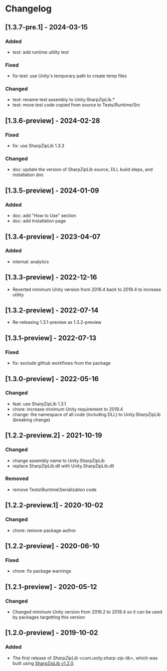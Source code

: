 # Changelog

## [1.3.7-pre.1] - 2024-03-15

### Added
* test: add runtime utility test

### Fixed
* fix-test: use Unity's temporary path to create temp files

### Changed
* test: rename test assembly to Unity.SharpZipLib.* 
* test: move test code copied from source to Tests/Runtime/Src

## [1.3.6-preview] - 2024-02-28

### Fixed
* fix: use SharpZipLib 1.3.3

### Changed
* doc: update the version of SharpZipLib source, DLL build steps, and installation doc

## [1.3.5-preview] - 2024-01-09

### Added
* doc: add "How to Use" section
* doc: add Installation page

## [1.3.4-preview] - 2023-04-07

### Added
* internal: analytics

## [1.3.3-preview] - 2022-12-16

* Reverted minimum Unity version from 2019.4 back to 2018.4 to increase utility

## [1.3.2-preview] - 2022-07-14

* Re-releasing 1.3.1-preview as 1.3.2-preview

## [1.3.1-preview] - 2022-07-13

### Fixed
* fix: exclude github workflows from the package

## [1.3.0-preview] - 2022-05-16

### Changed

* feat: use SharpZipLib 1.3.1
* chore: increase minimum Unity requirement to 2019.4 
* change: the namespace of all code (including DLL) to Unity.SharpZipLib (breaking change)

## [1.2.2-preview.2] - 2021-10-19

### Changed
* change assembly name to Unity.SharpZipLib
* replace SharpZipLib.dll with Unity.SharpZipLib.dll

### Removed
* remove Tests\Runtime\Serialization code

## [1.2.2-preview.1] - 2020-10-02

### Changed
* chore: remove package author.

## [1.2.2-preview] - 2020-06-10

### Fixed
* chore: fix package warnings

## [1.2.1-preview] - 2020-05-12

### Changed
* Changed minimum Unity version from 2019.2 to 2018.4 so it can be used by packages targetting this version


## [1.2.0-preview] - 2019-10-02

### Added
* The first release of *SharpZipLib \<com.unity.sharp-zip-lib\>*, which was built using 
  [SharpZipLib v1.2.0](https://github.com/icsharpcode/SharpZipLib/archive/v1.2.0.zip).

